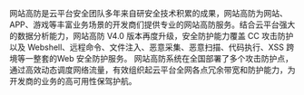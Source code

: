 网站高防是云平台安全团队多年来自研安全技术积累的成果，网站高防为网站、APP、游戏等丰富业务场景的开发商们提供专业的网站高防服务。结合云平台强大的数据分析能力，网站高防 V4.0 版本再度升级，安全防护能力覆盖 CC 攻击防护以及 Webshell、远程命令、文件注入、恶意采集、恶意扫描、代码执行、XSS 跨境等一整套的Web 安全防护服务。
网站高防系统在全国部署了多个攻击防护点，通过高效动态调度网络流量，有效组织起云平台全网各点冗余带宽和防护能力，为开发商的业务的高可用性保驾护航。

